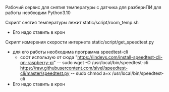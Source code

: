Рабочий сервис для снятия температуры с датчика для разбериПИ 
для работы необходим Python3.10

Скрипт снятия температуры лежит static/script/room_temp.sh
 - Его надо ставить в крон

Скрипт измерения скорости интернета static/script/get_speedtest.py
 - для  его работы необходима программа speedtest-cli
   - софт использую от сюда "https://lindevs.com/install-speedtest-cli-on-raspberry-pi"
     -- sudo wget -O /usr/local/bin/speedtest-cli https://raw.githubusercontent.com/sivel/speedtest-cli/master/speedtest.py
     -- sudo chmod a+x /usr/local/bin/speedtest-cli
 - Его надо ставить в крон
